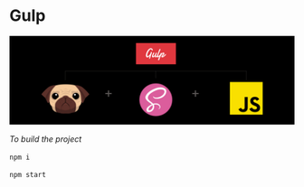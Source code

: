 # Gulp
![Gulp Pug Sass](https://github.com/ilkrbk/gulp-sass-pug/blob/main/logo-builg.jpg)

*To build the project*

``
npm i
``

``
npm start
``